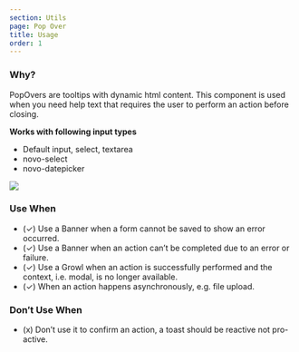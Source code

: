 ```yaml
---
section: Utils
page: Pop Over
title: Usage
order: 1
---
```


<novo-grid columns="2" align="start" gap="2rem">
<div>

### Why?

PopOvers are tooltips with dynamic html content. This component is used when you need help text that requires the user to perform an action before closing.

**Works with following input types**

- Default input, select, textarea
- novo-select
- novo-datepicker

</div>

<img src="https://via.placeholder.com/350x250"/>

<div>

### Use When

- (✓) Use a Banner when a form cannot be saved to show an error occurred.
- (✓) Use a Banner when an action can’t be completed due to an error or failure.
- (✓) Use a Growl when an action is successfully performed and the context, i.e. modal, is no longer available.
- (✓) When an action happens asynchronously, e.g. file upload.

</div>
<div>

### Don′t Use When

- (x) Don’t use it to confirm an action, a toast should be reactive not pro-active.

</div>
</novo-grid>
